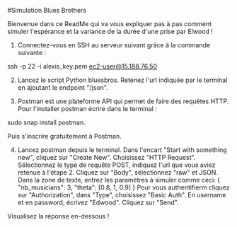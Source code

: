 #Simulation Blues Brothers 

Bienvenue dans ce ReadMe qui va vous expliquer pas à pas comment simuler l'espérance et la variance de la durée d'une prise par Elwood !

1. Connectez-vous en SSH au serveur suivant grâce à la commande suivante :

ssh -p 22 -i alexis_key.pem ec2-user@15.188.76.50

2. Lancez le script Python bluesbros.
Retenez l'url indiquée par le terminal en ajoutant le endpoint "/json".

3. Postman est une plateforme API qui permet de faire des requêtes HTTP. Pour l'installer postman écrire dans le terminal :

sudo snap install postman.

Puis s'inscrire gratuitement à Postman.

4. Lancez postman depuis le terminal. 
Dans l'encart "Start with something new", cliquez sur "Create New". Choisissez "HTTP Request". Sélectionnez le type de requête POST, indiquez l'url que vous aviez retenue à l'étape 2. Cliquez sur "Body", sélectionnez "raw" et JSON.
Dans la zone de texte, entrez les paramètres à simuler comme ceci:
{
    "nb_musicians": 3,
    "theta": [0.8, 1, 0.9]
}
Pour vous authentifierm cliquez sur "Authorization", dans "Type", choisissez "Basic Auth". En username et en password, écrivez "Edwood".
Cliquez sur "Send". 

Visualisez la réponse en-dessous !
